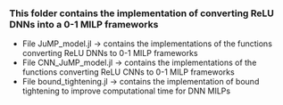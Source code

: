 ### This folder contains the implementation of converting ReLU DNNs into a 0-1 MILP frameworks

* File JuMP_model.jl -> contains the implementations of the functions converting ReLU DNNs to 0-1 MILP frameworks
* File CNN_JuMP_model.jl -> contains the implementations of the functions converting ReLU CNNs to 0-1 MILP frameworks
* File bound_tightening.jl -> contains the implementation of bound tightening to improve computational time for DNN MILPs